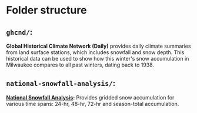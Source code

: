 # Folder structure

## `ghcnd/`:

**Global Historical Climate Network (Daily)** provides daily climate summaries from land surface stations, which includes snowfall and snow depth. This historical data can be used to show how this winter's snow accumulation in Milwaukee compares to all past winters, dating back to 1938.

## `national-snowfall-analysis/`:

**[National Snowfall Analysis](https://www.nohrsc.noaa.gov/snowfall/):**
Provides gridded snow accumulation for various time spans: 24-hr, 48-hr, 72-hr and season-total accumulation. 
